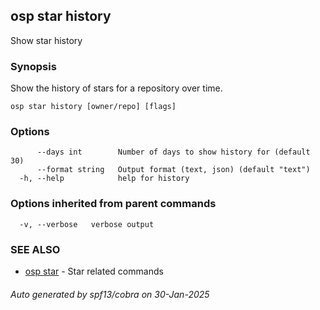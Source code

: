 ## osp star history

Show star history

### Synopsis

Show the history of stars for a repository over time.

```
osp star history [owner/repo] [flags]
```

### Options

```
      --days int        Number of days to show history for (default 30)
      --format string   Output format (text, json) (default "text")
  -h, --help            help for history
```

### Options inherited from parent commands

```
  -v, --verbose   verbose output
```

### SEE ALSO

* [osp star](osp_star.md)	 - Star related commands

###### Auto generated by spf13/cobra on 30-Jan-2025
